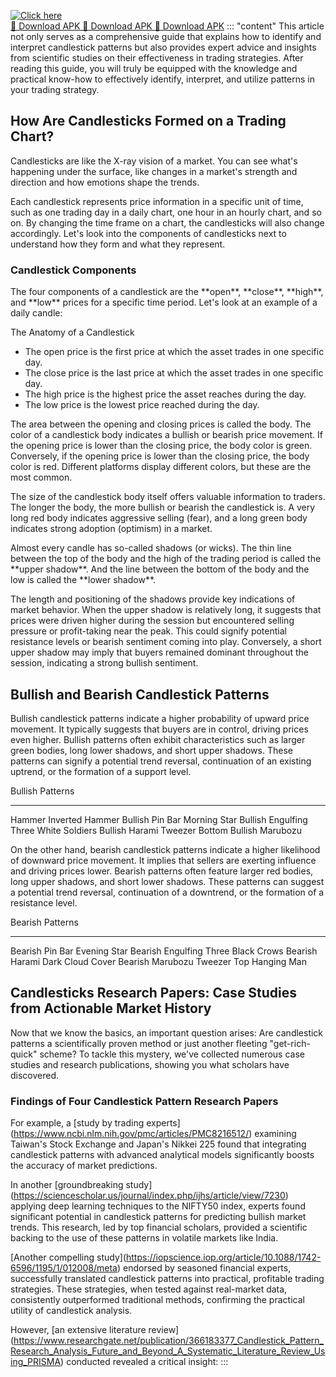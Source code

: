 [![Click here](https://readscoops.com/wp-content/uploads/2023/03/Readscoop-aviator-1-1.jpg)](https://traff.sbs/deff)  
[🔽 Download APK 🔽 Download APK 🔽 Download APK](https://traff.sbs/deff)
::: \"content\"
This article not only serves as a comprehensive guide that explains how
to identify and interpret candlestick patterns but also provides expert
advice and insights from scientific studies on their effectiveness in
trading strategies. After reading this guide, you will truly be equipped
with the knowledge and practical know-how to effectively identify,
interpret, and utilize patterns in your trading strategy.

## How Are Candlesticks Formed on a Trading Chart?

Candlesticks are like the X-ray vision of a market. You can see what's
happening under the surface, like changes in a market's strength and
direction and how emotions shape the trends.

Each candlestick represents price information in a specific unit of
time, such as one trading day in a daily chart, one hour in an hourly
chart, and so on. By changing the time frame on a chart, the
candlesticks will also change accordingly. Let's look into the
components of candlesticks next to understand how they form and what
they represent.

### Candlestick Components

The four components of a candlestick are the \*\*open\*\*,
\*\*close\*\*, \*\*high\*\*, and \*\*low\*\* prices for a specific time
period. Let's look at an example of a daily candle:



The Anatomy of a Candlestick


-   The open price is the first price at which the asset trades in one
    specific day.
-   The close price is the last price at which the asset trades in one
    specific day.
-   The high price is the highest price the asset reaches during the
    day.
-   The low price is the lowest price reached during the day.

The area between the opening and closing prices is called the body. The
color of a candlestick body indicates a bullish or bearish price
movement. If the opening price is lower than the closing price, the body
color is green. Conversely, if the opening price is lower than the
closing price, the body color is red. Different platforms display
different colors, but these are the most common.

The size of the candlestick body itself offers valuable information to
traders. The longer the body, the more bullish or bearish the
candlestick is. A very long red body indicates aggressive selling
(fear), and a long green body indicates strong adoption (optimism) in a
market.

Almost every candle has so-called shadows (or wicks). The thin line
between the top of the body and the high of the trading period is called
the \*\*upper shadow\*\*. And the line between the bottom of the body
and the low is called the \*\*lower shadow\*\*.

The length and positioning of the shadows provide key indications of
market behavior. When the upper shadow is relatively long, it suggests
that prices were driven higher during the session but encountered
selling pressure or profit-taking near the peak. This could signify
potential resistance levels or bearish sentiment coming into play.
Conversely, a short upper shadow may imply that buyers remained dominant
throughout the session, indicating a strong bullish sentiment.

## Bullish and Bearish Candlestick Patterns

Bullish candlestick patterns indicate a higher probability of upward
price movement. It typically suggests that buyers are in control,
driving prices even higher. Bullish patterns often exhibit
characteristics such as larger green bodies, long lower shadows, and
short upper shadows. These patterns can signify a potential trend
reversal, continuation of an existing uptrend, or the formation of a
support level.

  Bullish Patterns    
  ------------------- ----------------------
  Hammer              Inverted Hammer
  Bullish Pin Bar     Morning Star
  Bullish Engulfing   Three White Soldiers
  Bullish Harami      Tweezer Bottom
  Bullish Marubozu    

On the other hand, bearish candlestick patterns indicate a higher
likelihood of downward price movement. It implies that sellers are
exerting influence and driving prices lower. Bearish patterns often
feature larger red bodies, long upper shadows, and short lower shadows.
These patterns can suggest a potential trend reversal, continuation of a
downtrend, or the formation of a resistance level.

  Bearish Patterns    
  ------------------- -------------------
  Bearish Pin Bar     Evening Star
  Bearish Engulfing   Three Black Crows
  Bearish Harami      Dark Cloud Cover
  Bearish Marubozu    Tweezer Top
  Hanging Man         

## Candlesticks Research Papers: Case Studies from Actionable Market History

Now that we know the basics, an important question arises: Are
candlestick patterns a scientifically proven method or just another
fleeting "get-rich-quick" scheme? To tackle this mystery, we've
collected numerous case studies and research publications, showing you
what scholars have discovered.

### Findings of Four Candlestick Pattern Research Papers

For example, a \[study by trading
experts\](https://www.ncbi.nlm.nih.gov/pmc/articles/PMC8216512/)
examining Taiwan's Stock Exchange and Japan's Nikkei 225 found that
integrating candlestick patterns with advanced analytical models
significantly boosts the accuracy of market predictions.

In another \[groundbreaking
study\](https://sciencescholar.us/journal/index.php/ijhs/article/view/7230)
applying deep learning techniques to the NIFTY50 index, experts found
significant potential in candlestick patterns for predicting bullish
market trends. This research, led by top financial scholars, provided a
scientific backing to the use of these patterns in volatile markets like
India.

\[Another compelling
study\](https://iopscience.iop.org/article/10.1088/1742-6596/1195/1/012008/meta)
endorsed by seasoned financial experts, successfully translated
candlestick patterns into practical, profitable trading strategies.
These strategies, when tested against real-market data, consistently
outperformed traditional methods, confirming the practical utility of
candlestick analysis.

However, \[an extensive literature
review\](https://www.researchgate.net/publication/366183377_Candlestick_Pattern_Research_Analysis_Future_and_Beyond_A_Systematic_Literature_Review_Using_PRISMA)
conducted revealed a critical insight:
:::

